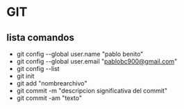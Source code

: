 # GIT
## lista comandos
- git config --global user.name "pablo benito"
- git config --global user.email "pablobc900@gmail.com"
- git config --list
- git init
- git add "nombrearchivo"
- git commit -m "descripcion significativa del commit"
- git commit -am "texto"
